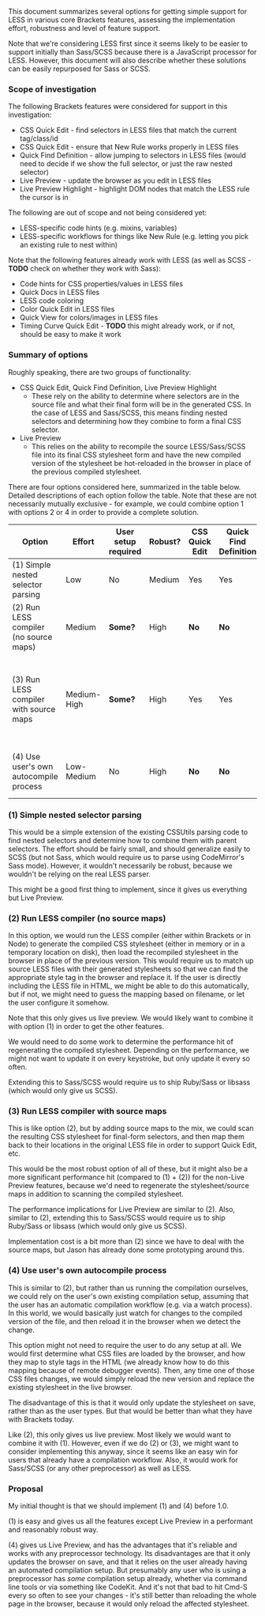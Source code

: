 This document summarizes several options for getting simple support for LESS in various core Brackets features, assessing the implementation effort, robustness and level of feature support.

Note that we're considering LESS first since it seems likely to be easier to support initially than Sass/SCSS because there is a JavaScript processor for LESS. However, this document will also describe whether these solutions can be easily repurposed for Sass or SCSS.

### Scope of investigation

The following Brackets features were considered for support in this investigation:

* CSS Quick Edit - find selectors in LESS files that match the current tag/class/id
* CSS Quick Edit - ensure that New Rule works properly in LESS files
* Quick Find Definition - allow jumping to selectors in LESS files (would need to decide if we show the full selector, or just the raw nested selector)
* Live Preview - update the browser as you edit in LESS files
* Live Preview Highlight - highlight DOM nodes that match the LESS rule the cursor is in

The following are out of scope and not being considered yet:

* LESS-specific code hints (e.g. mixins, variables)
* LESS-specific workflows for things like New Rule (e.g. letting you pick an existing rule to nest within)

Note that the following features already work with LESS (as well as SCSS - **TODO** check on whether they work with Sass):

* Code hints for CSS properties/values in LESS files
* Quick Docs in LESS files
* LESS code coloring
* Color Quick Edit in LESS files
* Quick View for colors/images in LESS files
* Timing Curve Quick Edit - **TODO** this might already work, or if not, should be easy to make it work

### Summary of options

Roughly speaking, there are two groups of functionality:

* CSS Quick Edit, Quick Find Definition, Live Preview Highlight
    * These rely on the ability to determine where selectors are in the source file and what their final form will be in the generated CSS. In the case of LESS and Sass/SCSS, this means finding nested selectors and determining how they combine to form a final CSS selector.
* Live Preview
    * This relies on the ability to recompile the source LESS/Sass/SCSS file into its final CSS stylesheet form and have the new compiled version of the stylesheet be hot-reloaded in the browser in place of the previous compiled stylesheet.

There are four options considered here, summarized in the table below. Detailed descriptions of each option follow the table. Note that these are not necessarily mutually exclusive - for example, we could combine option 1 with options 2 or 4 in order to provide a complete solution.

| Option | Effort | User setup required | Robust? | CSS Quick Edit | Quick Find Definition | Live Preview | Live Preview Highlight | Extends to Sass/SCSS? | Notes |
| ------ | ------ | ------------------- | ------- | -------------- | --------------------- | ------------ | ---------------------- | --------------------- | ----- |
| (1) Simple nested selector parsing | Low | No | Medium | Yes | Yes | **No** | Yes | Yes (SCSS); Sass would be nontrivial work | |
| (2) Run LESS compiler (no source maps) | Medium | **Some?** | High | **No** | **No** | Yes | **No** | Would require libsass/ruby for SCSS | Would likely combine this with (1) |
| (3) Run LESS compiler with source maps | Medium-High | **Some?** | High | Yes | Yes | Yes | Yes | Would require libsass/ruby for SCSS | Likely slower than option (2), but would be guaranteed to give correct results. |
| (4) Use user's own autocompile process | Low-Medium | No | High | **No** | **No** | Yes | **No** | Yes | Would likely combine this with (1). |

### (1) Simple nested selector parsing

This would be a simple extension of the existing CSSUtils parsing code to find nested selectors and determine how to combine them with parent selectors. The effort should be fairly small, and should generalize easily to SCSS (but not Sass, which would require us to parse using CodeMirror's Sass mode). However, it wouldn't necessarily be robust, because we wouldn't be relying on the real LESS parser.

This might be a good first thing to implement, since it gives us everything but Live Preview.

### (2) Run LESS compiler (no source maps)

In this option, we would run the LESS compiler (either within Brackets or in Node) to generate the compiled CSS stylesheet (either in memory or in a temporary location on disk), then load the recompiled stylesheet in the browser in place of the previous version. This would require us to match up source LESS files with their generated stylesheets so that we can find the appropriate style tag in the browser and replace it. If the user is directly including the LESS file in HTML, we might be able to do this automatically, but if not, we might need to guess the mapping based on filename, or let the user configure it somehow.

Note that this only gives us live preview. We would likely want to combine it with option (1) in order to get the other features.

We would need to do some work to determine the performance hit of regenerating the compiled stylesheet. Depending on the performance, we might not want to update it on every keystroke, but only update it every so often.

Extending this to Sass/SCSS would require us to ship Ruby/Sass or libsass (which would only give us SCSS).

### (3) Run LESS compiler with source maps

This is like option (2), but by adding source maps to the mix, we could scan the resulting CSS stylesheet for final-form selectors, and then map them back to their locations in the original LESS file in order to support Quick Edit, etc.

This would be the most robust option of all of these, but it might also be a more significant performance hit (compared to (1) + (2)) for the non-Live Preview features, because we'd need to regenerate the stylesheet/source maps in addition to scanning the compiled stylesheet.

The performance implications for Live Preview are similar to (2). Also, similar to (2), extending this to Sass/SCSS would require us to ship Ruby/Sass or libsass (which would only give us SCSS).

Implementation cost is a bit more than (2) since we have to deal with the source maps, but Jason has already done some prototyping around this.

### (4) Use user's own autocompile process

This is similar to (2), but rather than us running the compilation ourselves, we could rely on the user's own existing compilation setup, assuming that the user has an automatic compilation workflow (e.g. via a watch process). In this world, we would basically just watch for changes to the compiled version of the file, and then reload it in the browser when we detect the change.

This option might not need to require the user to do any setup at all. We would first determine what CSS files are loaded by the browser, and how they map to style tags in the HTML (we already know how to do this mapping because of remote debugger events). Then, any time one of those CSS files changes, we would simply reload the new version and replace the existing stylesheet in the live browser.

The disadvantage of this is that it would only update the stylesheet on save, rather than as the user types. But that would be better than what they have with Brackets today.

Like (2), this only gives us live preview. Most likely we would want to combine it with (1). However, even if we do (2) or (3), we might want to consider implementing this anyway, since it seems like an easy win for users that already have a compilation workflow. Also, it would work for Sass/SCSS (or any other preprocessor) as well as LESS.

### Proposal

My initial thought is that we should implement (1) and (4) before 1.0. 

(1) is easy and gives us all the features except Live Preview in a performant and reasonably robust way. 

(4) gives us Live Preview, and has the advantages that it's reliable and works with any preprocessor technology. Its disadvantages are that it only updates the browser on save, and that it relies on the user already having an automated compilation setup. But presumably any user who is using a preprocessor has *some* compilation setup already, whether via command line tools or via something like CodeKit. And it's not that bad to hit Cmd-S every so often to see your changes - it's still better than reloading the whole page in the browser, because it would only reload the affected stylesheet.

